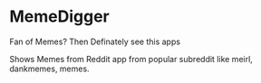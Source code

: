 # MemeDigger

Fan of Memes? Then Definately see this apps

Shows Memes from Reddit app from popular subreddit like meirl, dankmemes, memes.
